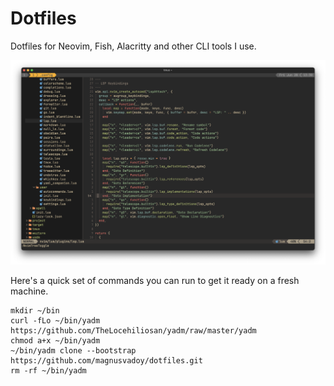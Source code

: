 # Dotfiles

Dotfiles for Neovim, Fish, Alacritty and other CLI tools I use.

![Screenshot](screenshot.png)

Here's a quick set of commands you can run to get it ready on a fresh machine.

```
mkdir ~/bin
curl -fLo ~/bin/yadm https://github.com/TheLocehiliosan/yadm/raw/master/yadm
chmod a+x ~/bin/yadm
~/bin/yadm clone --bootstrap https://github.com/magnusvadoy/dotfiles.git
rm -rf ~/bin/yadm
```
